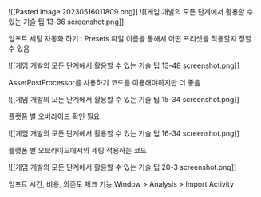 ![[Pasted image 20230516011809.png]]
![[게임 개발의 모든 단계에서 활용할 수 있는 기술 팁 13-36 screenshot.png]]

임포트 세팅 자동화 하기 : Presets
파일 이름을 통해서 어떤 프리셋을 적용할지 정할 수 있음


![[게임 개발의 모든 단계에서 활용할 수 있는 기술 팁 13-48 screenshot.png]]

AssetPostProcessor를 사용하기 코드를 이용해야하지만 더 좋음

![[게임 개발의 모든 단계에서 활용할 수 있는 기술 팁 15-34 screenshot.png]]

플랫폼 별 오버라이드 확인 필요.

![[게임 개발의 모든 단계에서 활용할 수 있는 기술 팁 16-34 screenshot.png]]

플랫폼 별 오브라이드에서의 세팅 적용하는 코드

![[게임 개발의 모든 단계에서 활용할 수 있는 기술 팁 20-3 screenshot.png]]

임포트 시간, 비용, 의존도 체크 기능
Window > Analysis > Import Activity